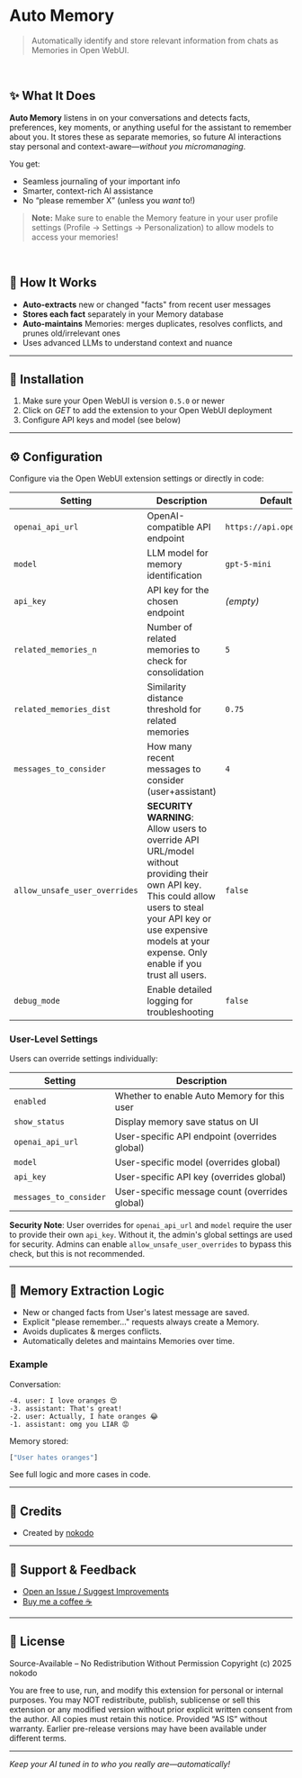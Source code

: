 # Auto Memory

> Automatically identify and store relevant information from chats as Memories in Open WebUI.

<br>

## ✨ What It Does

**Auto Memory** listens in on your conversations and detects facts, preferences, key moments, or anything useful for the assistant to remember about you.
It stores these as separate memories, so future AI interactions stay personal and context-aware—_without you micromanaging_.

You get:

- Seamless journaling of your important info
- Smarter, context-rich AI assistance
- No “please remember X” (unless you _want_ to!)

> **Note:** Make sure to enable the Memory feature in your user profile settings (Profile → Settings → Personalization) to allow models to access your memories!

<br>

## 💾 How It Works

- **Auto-extracts** new or changed "facts" from recent user messages
- **Stores each fact** separately in your Memory database
- **Auto-maintains** Memories: merges duplicates, resolves conflicts, and prunes old/irrelevant ones
- Uses advanced LLMs to understand context and nuance

---

## 🚀 Installation

1. Make sure your Open WebUI is version `0.5.0` or newer
2. Click on _GET_ to add the extension to your Open WebUI deployment
3. Configure API keys and model (see below)

---

## ⚙️ Configuration

Configure via the Open WebUI extension settings or directly in code:

| Setting                       | Description                                                                                                                                                                                                                | Default                  |
| ----------------------------- | -------------------------------------------------------------------------------------------------------------------------------------------------------------------------------------------------------------------------- | ------------------------ |
| `openai_api_url`              | OpenAI-compatible API endpoint                                                                                                                                                                                             | `https://api.openai.com` |
| `model`                       | LLM model for memory identification                                                                                                                                                                                        | `gpt-5-mini`             |
| `api_key`                     | API key for the chosen endpoint                                                                                                                                                                                            | _(empty)_                |
| `related_memories_n`          | Number of related memories to check for consolidation                                                                                                                                                                      | `5`                      |
| `related_memories_dist`       | Similarity distance threshold for related memories                                                                                                                                                                         | `0.75`                   |
| `messages_to_consider`        | How many recent messages to consider (user+assistant)                                                                                                                                                                      | `4`                      |
| `allow_unsafe_user_overrides` | **SECURITY WARNING**: Allow users to override API URL/model without providing their own API key. This could allow users to steal your API key or use expensive models at your expense. Only enable if you trust all users. | `false`                  |
| `debug_mode`                  | Enable detailed logging for troubleshooting                                                                                                                                                                                | `false`                  |

### User-Level Settings

Users can override settings individually:

| Setting                | Description                                    |
| ---------------------- | ---------------------------------------------- |
| `enabled`              | Whether to enable Auto Memory for this user    |
| `show_status`          | Display memory save status on UI               |
| `openai_api_url`       | User-specific API endpoint (overrides global)  |
| `model`                | User-specific model (overrides global)         |
| `api_key`              | User-specific API key (overrides global)       |
| `messages_to_consider` | User-specific message count (overrides global) |

**Security Note**: User overrides for `openai_api_url` and `model` require the user to provide their own `api_key`. Without it, the admin's global settings are used for security. Admins can enable `allow_unsafe_user_overrides` to bypass this check, but this is not recommended.

---

## 🧠 Memory Extraction Logic

- New or changed facts from User's latest message are saved.
- Explicit "please remember..." requests always create a Memory.
- Avoids duplicates & merges conflicts.
- Automatically deletes and maintains Memories over time.

### Example

Conversation:

```
-4. user: I love oranges 😍
-3. assistant: That's great!
-2. user: Actually, I hate oranges 😂
-1. assistant: omg you LIAR 😡
```

Memory stored:

```python
["User hates oranges"]
```

See full logic and more cases in code.

---

## 🙌 Credits

- Created by [nokodo](https://nokodo.net)

---

## 💖 Support & Feedback

- [Open an Issue / Suggest Improvements](https://nokodo.net/github/open-webui-extensions)
- [Buy me a coffee ☕](https://ko-fi.com/nokodo)

---

## 📜 License

Source-Available – No Redistribution Without Permission
Copyright (c) 2025 nokodo

You are free to use, run, and modify this extension for personal or internal purposes.
You may NOT redistribute, publish, sublicense or sell this extension or any modified version without prior explicit written consent from the author.
All copies must retain this notice. Provided “AS IS” without warranty.
Earlier pre-release versions may have been available under different terms.

---

_Keep your AI tuned in to who you really are—automatically!_
